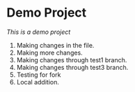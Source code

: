 # Demo Project

*This is a demo project*

1. Making changes in the file.
2. Making more changes.
3. Making changes through test1 branch.
4. Making changes through test3 branch.
5. Testing for fork
6. Local addition.



